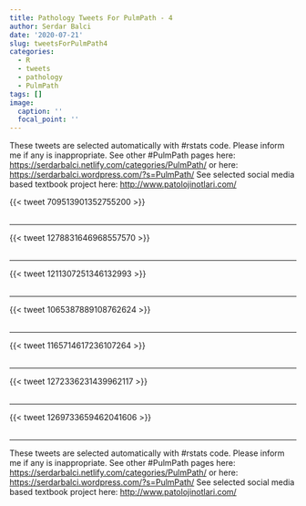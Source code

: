 ```yaml
---
title: Pathology Tweets For PulmPath - 4
author: Serdar Balci
date: '2020-07-21'
slug: tweetsForPulmPath4
categories:
  - R
  - tweets
  - pathology
  - PulmPath
tags: []
image:
  caption: ''
  focal_point: ''
---
```



These tweets are selected automatically with #rstats code. Please inform me if any is inappropriate.
See other #PulmPath pages here: https://serdarbalci.netlify.com/categories/PulmPath/  or here: https://serdarbalci.wordpress.com/?s=PulmPath/ 
See selected social media based textbook project here: http://www.patolojinotlari.com/

{{< tweet 709513901352755200 >}}
<br>
<br>
<hr>
{{< tweet 1278831646968557570 >}}
<br>
<br>
<hr>
{{< tweet 1211307251346132993 >}}
<br>
<br>
<hr>
{{< tweet 1065387889108762624 >}}
<br>
<br>
<hr>
{{< tweet 1165714617236107264 >}}
<br>
<br>
<hr>
{{< tweet 1272336231439962117 >}}
<br>
<br>
<hr>
{{< tweet 1269733659462041606 >}}
<br>
<br>
<hr>


These tweets are selected automatically with #rstats code. Please inform me if any is inappropriate.
See other #PulmPath pages here: https://serdarbalci.netlify.com/categories/PulmPath/  or here: https://serdarbalci.wordpress.com/?s=PulmPath/ 
See selected social media based textbook project here: http://www.patolojinotlari.com/
